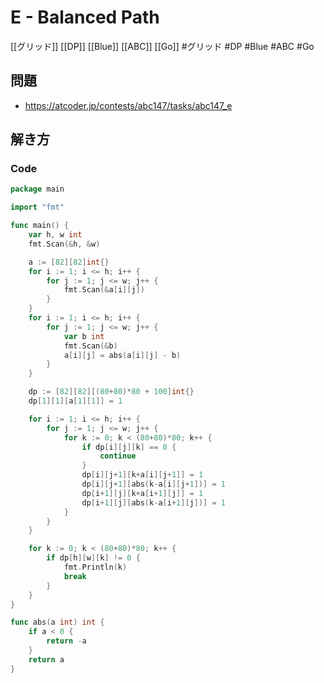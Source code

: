 # E - Balanced Path
[[グリッド]] [[DP]] [[Blue]] [[ABC]] [[Go]]
#グリッド #DP #Blue #ABC #Go 

## 問題
- https://atcoder.jp/contests/abc147/tasks/abc147_e

## 解き方
### Code
```go
package main

import "fmt"

func main() {
	var h, w int
	fmt.Scan(&h, &w)

	a := [82][82]int{}
	for i := 1; i <= h; i++ {
		for j := 1; j <= w; j++ {
			fmt.Scan(&a[i][j])
		}
	}
	for i := 1; i <= h; i++ {
		for j := 1; j <= w; j++ {
			var b int
			fmt.Scan(&b)
			a[i][j] = abs(a[i][j] - b)
		}
	}

	dp := [82][82][(80+80)*80 + 100]int{}
	dp[1][1][a[1][1]] = 1

	for i := 1; i <= h; i++ {
		for j := 1; j <= w; j++ {
			for k := 0; k < (80+80)*80; k++ {
				if dp[i][j][k] == 0 {
					continue
				}
				dp[i][j+1][k+a[i][j+1]] = 1
				dp[i][j+1][abs(k-a[i][j+1])] = 1
				dp[i+1][j][k+a[i+1][j]] = 1
				dp[i+1][j][abs(k-a[i+1][j])] = 1
			}
		}
	}

	for k := 0; k < (80+80)*80; k++ {
		if dp[h][w][k] != 0 {
			fmt.Println(k)
			break
		}
	}
}

func abs(a int) int {
	if a < 0 {
		return -a
	}
	return a
}
```